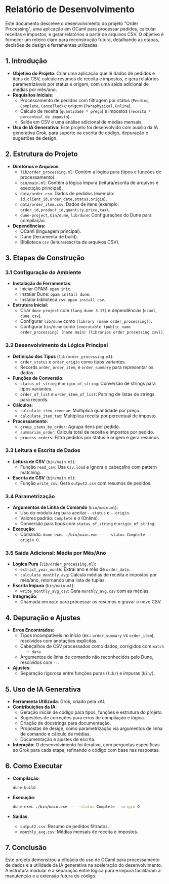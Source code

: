 # Relatório de Desenvolvimento

Este documento descreve o desenvolvimento do projeto "Order Processing", uma aplicação em OCaml para processar pedidos, calcular receitas e impostos, e gerar relatórios a partir de arquivos CSV. O objetivo é fornecer um roteiro claro para reconstrução futura, detalhando as etapas, decisões de design e ferramentas utilizadas.

## 1. Introdução
- **Objetivo do Projeto**: Criar uma aplicação que lê dados de pedidos e itens de CSV, calcula resumos de receita e impostos, e gera relatórios parametrizáveis por status e origem, com uma saída adicional de médias por mês/ano.
- **Requisitos Iniciais**:
  - Processamento de pedidos com filtragem por status (`Pending`, `Complete`, `Cancelled`) e origem (`Paraphysical`, `Online`).
  - Cálculo de receita (`quantidade * preço`) e impostos (`receita * percentual de imposto`).
  - Saída em CSV e uma análise adicional de médias mensais.
- **Uso de IA Generativa**: Este projeto foi desenvolvido com auxílio da IA generativa Grok, para suporte na escrita de código, depuração e sugestões de design.

## 2. Estrutura do Projeto
- **Diretórios e Arquivos**:
  - `lib/order_processing.ml`: Contém a lógica pura (tipos e funções de processamento).
  - `bin/main.ml`: Contém a lógica impura (leitura/escrita de arquivos e execução principal).
  - `data/order.csv`: Dados de pedidos (exemplo: `id,client_id,order_date,status,origin`).
  - `data/order_item.csv`: Dados de itens (exemplo: `order_id,product_id,quantity,price,tax`).
  - `dune-project`, `bin/dune`, `lib/dune`: Configurações do Dune para compilação.
- **Dependências**:
  - OCaml (linguagem principal).
  - Dune (ferramenta de build).
  - Biblioteca `csv` (leitura/escrita de arquivos CSV).

## 3. Etapas de Construção

### 3.1 Configuração do Ambiente
- **Instalação de Ferramentas**:
  - Iniciar OPAM: `opam init`.
  - Instalar Dune: `opam install dune`.
  - Instalar biblioteca `csv`: `opam install csv`.
- **Estrutura Inicial**:
  - Criar `dune-project` com `(lang dune 3.17)` e dependências (`ocaml`, `dune`, `csv`).
  - Configurar `lib/dune` como `(library (name order_processing))`.
  - Configurar `bin/dune` como `(executable (public_name order_processing) (name main) (libraries order_processing csv))`.

### 3.2 Desenvolvimento da Lógica Principal
- **Definição dos Tipos** (`lib/order_processing.ml`):
  - `order_status` e `order_origin` como tipos variantes.
  - Records `order`, `order_item`, e `order_summary` para representar os dados.
- **Funções de Conversão**:
  - `status_of_string` e `origin_of_string`: Conversão de strings para tipos variantes.
  - `order_of_list` e `order_item_of_list`: Parsing de listas de strings para records.
- **Cálculos**:
  - `calculate_item_revenue`: Multiplica quantidade por preço.
  - `calculate_item_tax`: Multiplica receita por percentual de imposto.
- **Processamento**:
  - `group_items_by_order`: Agrupa itens por pedido.
  - `summarize_order`: Calcula total de receita e impostos por pedido.
  - `process_orders`: Filtra pedidos por status e origem e gera resumos.

### 3.3 Leitura e Escrita de Dados
- **Leitura de CSV** (`bin/main.ml`):
  - Função `read_csv`: Usa `Csv.load` e ignora o cabeçalho com pattern matching.
- **Escrita de CSV** (`bin/main.ml`):
  - Função `write_csv`: Gera `output2.csv` com resumos de pedidos.

### 3.4 Parametrização
- **Argumentos de Linha de Comando** (`bin/main.ml`):
  - Uso do módulo `Arg` para aceitar `--status` e `--origin`.
  - Valores padrão: `Complete` e `O` (Online).
  - Conversão para tipos com `status_of_string` e `origin_of_string`.
- **Execução**:
  - Comando: `dune exec ./bin/main.exe -- --status Complete --origin O`.

### 3.5 Saída Adicional: Média por Mês/Ano
- **Lógica Pura** (`lib/order_processing.ml`):
  - `extract_year_month`: Extrai ano e mês de `order_date`.
  - `calculate_monthly_avg`: Calcula médias de receita e impostos por mês/ano, retornando uma lista de tuplas.
- **Escrita Impura** (`bin/main.ml`):
  - `write_monthly_avg_csv`: Gera `monthly_avg.csv` com as médias.
- **Integração**:
  - Chamada em `main` para processar os resumos e gravar o novo CSV.

## 4. Depuração e Ajustes
- **Erros Encontrados**:
  - Tipos incompatíveis no início (ex.: `order_summary` vs `order_item`), resolvidos com anotações explícitas.
  - Cabeçalhos de CSV processados como dados, corrigidos com `match _ :: data`.
  - Argumentos de linha de comando não reconhecidos pelo Dune, resolvidos com `--`.
- **Ajustes**:
  - Separação rigorosa entre funções puras (`lib/`) e impuras (`bin/`).

## 5. Uso de IA Generativa
- **Ferramenta Utilizada**: Grok, criado pela xAI.
- **Contribuições da IA**:
  - Geração inicial de código para tipos, funções e estrutura do projeto.
  - Sugestões de correções para erros de compilação e lógica.
  - Criação de docstrings para documentação.
  - Propostas de design, como parametrização via argumentos de linha de comando e cálculo de médias.
  - Documentação e ajustes de escrita.
- **Interação**: O desenvolvimento foi iterativo, com perguntas específicas ao Grok para cada etapa, refinando o código com base nas respostas.

## 6. Como Executar
- **Compilação**:
  ```bash
  dune build

    ```

- **Execução**:
    ```bash
    dune exec ./bin/main.exe -- --status Complete --origin O
    ```

- **Saídas**:
    - `output2.csv`: Resumo de pedidos filtrados.
    - `monthly_avg.csv`: Médias mensais de receita e impostos.

## 7. Conclusão
Este projeto demonstrou a eficácia do uso de OCaml para processamento de dados e a utilidade da IA generativa na aceleração do desenvolvimento. A estrutura modular e a separação entre lógica pura e impura facilitaram a manutenção e a extensão futura do código.
